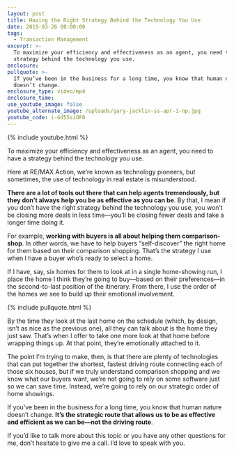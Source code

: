 ```yaml
---
layout: post
title: Having the Right Strategy Behind the Technology You Use
date: 2019-03-26 00:00:00
tags:
  - Transaction Management
excerpt: >-
  To maximize your efficiency and effectiveness as an agent, you need to have a
  strategy behind the technology you use.
enclosure:
pullquote: >-
  If you’ve been in the business for a long time, you know that human nature
  doesn’t change.
enclosure_type: video/mp4
enclosure_time:
use_youtube_image: false
youtube_alternate_image: /uploads/gary-jacklin-ss-apr-1-np.jpg
youtube_code: i-Gd55siOF0
---
```


{% include youtube.html %}

To maximize your efficiency and effectiveness as an agent, you need to have a strategy behind the technology you use.

Here at RE/MAX Action, we’re known as technology pioneers, but sometimes, the use of technology in real estate is misunderstood.

**There are a lot of tools out there that can help agents tremendously, but they don’t always help you be as effective as you can be**. By that, I mean if you don’t have the right strategy behind the technology you use, you won’t be closing more deals in less time—you’ll be closing fewer deals and take a longer time doing it.

For example, **working with buyers is all about helping them comparison-shop**. In other words, we have to help buyers “self-discover” the right home for them based on their comparison shopping. That’s the strategy I use when I have a buyer who’s ready to select a home.

If I have, say, six homes for them to look at in a single home-showing run, I place the home I think they’re going to buy—based on their preferences—in the second-to-last position of the itinerary. From there, I use the order of the homes we see to build up their emotional involvement.

{% include pullquote.html %}

By the time they look at the last home on the schedule (which, by design, isn’t as nice as the previous one), all they can talk about is the home they just saw. That’s when I offer to take one more look at that home before wrapping things up. At that point, they’re emotionally attached to it.

The point I’m trying to make, then, is that there are plenty of technologies that can put together the shortest, fastest driving route connecting each of those six houses, but if we truly understand comparison shopping and we know what our buyers want, we’re not going to rely on some software just so we can save time. Instead, we’re going to rely on our strategic order of home showings.

If you’ve been in the business for a long time, you know that human nature doesn’t change. **It’s the strategic route that allows us to be as effective and efficient as we can be—not the driving route**.

If you’d like to talk more about this topic or you have any other questions for me, don’t hesitate to give me a call. I’d love to speak with you.